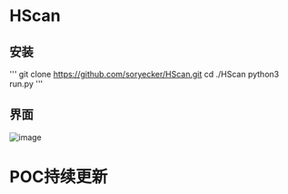 # HScan

## 安装
'''
git clone https://github.com/soryecker/HScan.git
cd ./HScan
python3 run.py
'''

## 界面
![image](https://user-images.githubusercontent.com/46450756/219922544-aaa5b683-7042-4c87-b4bf-f8ce8ce02796.png)

# POC持续更新
